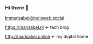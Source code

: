 ### Hi there 👋

immarisabel@indieweb.social

https://marisabel.nl <- tech blog

http://marisabel.online <- my digital home
